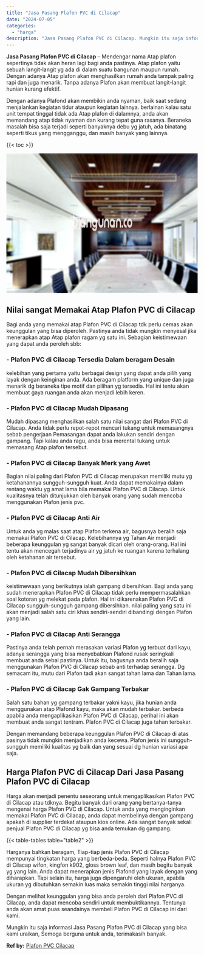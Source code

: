 ```yaml
---
title: "Jasa Pasang Plafon PVC di Cilacap"
date: "2024-07-05"
categories: 
  - "harga"
description: "Jasa Pasang Plafon PVC di Cilacap. Mungkin itu saja informasi Jasa Pasang Plafon PVC di Cilacap yang bisa kami uraikan, Semoga berguna untuk anda, terimakasi..."
---
```


**Jasa Pasang Plafon PVC di Cilacap** – Mendengar nama Atap plafon sepertinya tidak akan heran lagi bagi anda pastinya. Atap plafon yaitu sebuah langit-langit yg ada di dalam suatu bangunan maupun rumah. Dengan adanya Atap plafon akan menghasilkan rumah anda tampak paling rapi dan juga menarik. Tanpa adanya Plafon akan membuat langit-langit hunian kurang efektif.

Dengan adanya Plafond akan membikin anda nyaman, baik saat sedang menjalankan kegiatan tidur ataupun kegiatan lainnya. berlainan kalau satu unit tempat tinggal tidak ada Atap plafon di dalamnya, anda akan memandang atap tidak nyaman dan kurang tepat guna rasanya. Beraneka masalah bisa saja terjadi seperti banyaknya debu yg jatuh, ada binatang seperti tikus yang mengganggu, dan masih banyak yang lainnya.

{{< toc >}}

![Jasa Pasang Plafon PVC di Cilacap](/images/flafond-pvc-murah13.png)

## Nilai sangat Memakai Atap Plafon PVC di Cilacap

Bagi anda yang memakai atap Plafon PVC di Cilacap tdk perlu cemas akan keunggulan yang bisa diperoleh. Pastinya anda tidak mungkin menyesal jika menerapkan atap Atap plafon ragam yg satu ini. Sebagian keistimewaan yang dapat anda peroleh sbb:

### \- Plafon PVC di Cilacap Tersedia Dalam beragam Desain

kelebihan yang pertama yaitu berbagai design yang dapat anda pilih yang layak dengan keinginan anda. Ada beragam platform yang unique dan juga menarik dg beraneka tipe motif dan pilihan yg tersedia. Hal ini tentu akan membuat gaya ruangan anda akan menjadi lebih keren.

### \- Plafon PVC di Cilacap Mudah Dipasang

Mudah dipasang menghasilkan salah satu nilai sangat dari Plafon PVC di Cilacap. Anda tidak perlu repot-repot mencari tukang untuk memasangnya sebab pengerjaan Pemasangan dapat anda lakukan sendiri dengan gampang. Tapi kalau anda ragu, anda bisa merental tukang untuk memasang Atap plafon tersebut.

### \- Plafon PVC di Cilacap Banyak Merk yang Awet

Bagian nilai paling dari Plafon PVC di Cilacap merupakan memiliki mutu yg ketahanannya sungguh-sungguh kuat. Anda dapat memakainya dalam rentang waktu yg amat lama bila memakai Plafon PVC di Cilacap. Untuk kualitasnya telah ditunjukkan oleh banyak orang yang sudah mencoba menggunakan Plafon jenis pvc.

### \- Plafon PVC di Cilacap Anti Air

Untuk anda yg malas saat atap Plafon terkena air, bagusnya beralih saja memakai Plafon PVC di Cilacap. Kelebihannya yg Tahan Air menjadi beberapa keunggulan yg sangat banyak dicari oleh orang-orang. Hal ini tentu akan mencegah terjadinya air yg jatuh ke ruangan karena terhalang oleh ketahanan air tersebut.

### \- Plafon PVC di Cilacap Mudah Dibersihkan

keistimewaan yang berikutnya ialah gampang dibersihkan. Bagi anda yang sudah menerapkan Plafon PVC di Cilacap tidak perlu mempermasalahkan soal kotoran yg melekat pada plafon. Hal ini dikarenakan Plafon PVC di Cilacap sungguh-sungguh gampang dibersihkan. nilai paling yang satu ini akan menjadi salah satu ciri khas sendiri-sendiri dibandingi dengan Plafon yang lain.

### \- Plafon PVC di Cilacap Anti Serangga

Pastinya anda telah pernah merasakan variasi Plafon yg terbuat dari kayu, adanya serangga yang bisa menyebabkan Plafond rusak seringkali membuat anda sebal pastinya. Untuk itu, bagusnya anda beralih saja menggunakan Plafon PVC di Cilacap sebab anti terhadap serangga. Dg semacam itu, mutu dari Plafon tadi akan sangat tahan lama dan Tahan lama.

### \- Plafon PVC di Cilacap Gak Gampang Terbakar

Salah satu bahan yg gampang terbakar yakni kayu, jika hunian anda menggunakan atap Plafond kayu, maka akan mudah terbakar. berbeda apabila anda mengaplikasikan Plafon PVC di Cilacap, perihal ini akan membuat anda sangat tentram. Plafon PVC di Cilacap juga tahan terbakar.

Dengan memandang beberapa keunggulan Plafon PVC di Cilacap di atas pasinya tidak mungkin menjadikan anda kecewa. Plafon jenis ini sungguh-sungguh memiliki kualitas yg baik dan yang sesuai dg hunian variasi apa saja.

## Harga Plafon PVC di Cilacap Dari Jasa Pasang Plafon PVC di Cilacap

Harga akan menjadi penentu seseorang untuk mengaplikasikan Plafon PVC di Cilacap atau tdknya. Begitu banyak dari orang yang bertanya-tanya mengenai harga Plafon PVC di Cilacap. Untuk anda yang menginginkan memakai Plafon PVC di Cilacap, anda dapat membelinya dengan gampang apakah di supplier terdekat ataupun kios online. Ada sangat banyak sekali penjual Plafon PVC di Cilacap yg bisa anda temukan dg gampang.

{{< table-tables table="table2" >}}

Harganya bahkan beragam, Tiap-tiap jenis Plafon PVC di Cilacap mempunyai tingkatan harga yang berbeda-beda. Seperti halnya Plafon PVC di Cilacap wifon, kingfon k902, gloss brown leaf, dan masih begitu banyak yg yang lain. Anda dapat menerapkan jenis Plafond yang layak dengan yang diharapkan. Tapi selain itu, harga juga dipengaruhi oleh ukuran, apabila ukuran yg dibutuhkan semakin luas maka semakin tinggi nilai harganya.

Dengan melihat keunggulan yang bisa anda peroleh dari Plafon PVC di Cilacap, anda dapat mencoba sendiri untuk membuktikannya. Tentunya anda akan amat puas seandainya membeli Plafon PVC di Cilacap ini dari kami.

Mungkin itu saja informasi Jasa Pasang Plafon PVC di Cilacap yang bisa kami uraikan, Semoga berguna untuk anda, terimakasih banyak.

**Ref by:** [Plafon PVC Cilacap](https://id.wikipedia.org/wiki/Plafon)
